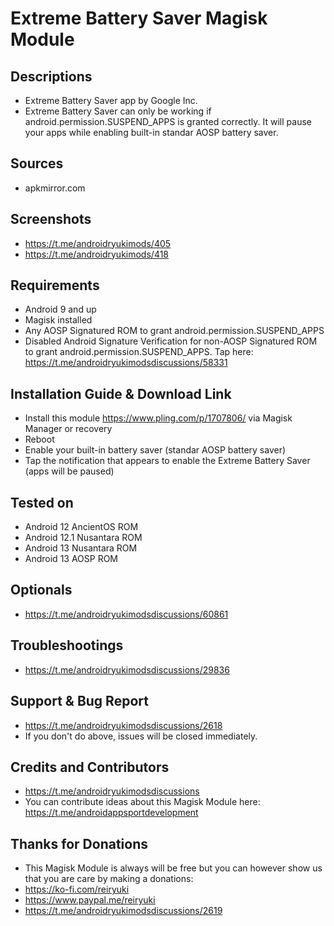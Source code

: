 # Extreme Battery Saver Magisk Module

## Descriptions
- Extreme Battery Saver app by Google Inc.
- Extreme Battery Saver can only be working if android.permission.SUSPEND_APPS is granted correctly. It will pause your apps while enabling built-in standar AOSP battery saver.

## Sources
- apkmirror.com

## Screenshots
- https://t.me/androidryukimods/405
- https://t.me/androidryukimods/418

## Requirements
- Android 9 and up
- Magisk installed
- Any AOSP Signatured ROM to grant android.permission.SUSPEND_APPS
- Disabled Android Signature Verification for non-AOSP Signatured ROM to grant android.permission.SUSPEND_APPS. Tap here: https://t.me/androidryukimodsdiscussions/58331

## Installation Guide & Download Link
- Install this module https://www.pling.com/p/1707806/ via Magisk Manager or recovery
- Reboot
- Enable your built-in battery saver (standar AOSP battery saver)
- Tap the notification that appears to enable the Extreme Battery Saver (apps will be paused)

## Tested on
- Android 12 AncientOS ROM
- Android 12.1 Nusantara ROM
- Android 13 Nusantara ROM
- Android 13 AOSP ROM

## Optionals
- https://t.me/androidryukimodsdiscussions/60861

## Troubleshootings
- https://t.me/androidryukimodsdiscussions/29836

## Support & Bug Report
- https://t.me/androidryukimodsdiscussions/2618
- If you don't do above, issues will be closed immediately.

## Credits and Contributors
- https://t.me/androidryukimodsdiscussions
- You can contribute ideas about this Magisk Module here: https://t.me/androidappsportdevelopment

## Thanks for Donations
- This Magisk Module is always will be free but you can however show us that you are care by making a donations:
- https://ko-fi.com/reiryuki
- https://www.paypal.me/reiryuki
- https://t.me/androidryukimodsdiscussions/2619


